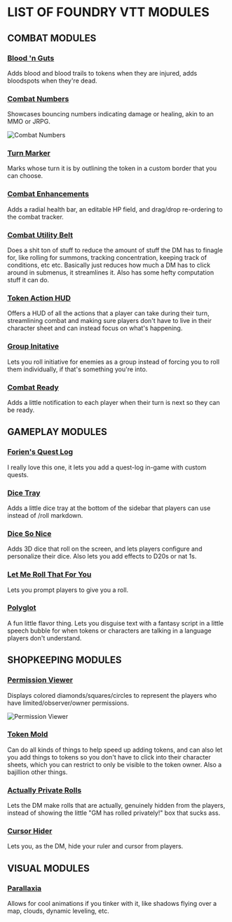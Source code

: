 # LIST OF FOUNDRY VTT MODULES


## COMBAT MODULES

### [Blood 'n Guts](https://foundryvtt.com/packages/blood-n-guts)
Adds blood and blood trails to tokens when they are injured, adds bloodspots when they're dead. 

### [Combat Numbers](https://foundryvtt.com/packages/combat-numbers/)
Showcases bouncing numbers indicating damage or healing, akin to an MMO or JRPG.

![Combat Numbers](https://raw.githubusercontent.com/1000nettles/combat-numbers/main/img/preview2.gif)

### [Turn Marker](https://foundryvtt.com/packages/turnmarker/)
Marks whose turn it is by outlining the token in a custom border that you can choose. 

### [Combat Enhancements](https://foundryvtt.com/packages/combat-enhancements/)
Adds a radial health bar, an editable HP field, and drag/drop re-ordering to the combat tracker.

### [Combat Utility Belt]()
Does a shit ton of stuff to reduce the amount of stuff the DM has to finagle for, like rolling for summons, tracking concentration, keeping track of conditions, etc etc. Basically just reduces how much a DM has to click around in submenus, it streamlines it. Also has some hefty computation stuff it can do.

### [Token Action HUD](https://foundryvtt.com/packages/token-action-hud/)
Offers a HUD of all the actions that a player can take during their turn, streamlining combat and making sure players don't have to live in their character sheet and can instead focus on what's happening.

### [Group Initative](https://foundryvtt.com/packages/group-initiative/)
Lets you roll initiative for enemies as a group instead of forcing you to roll them individually, if that's something you're into.

### [Combat Ready](https://github.com/smilligan93/combatready)
Adds a little notification to each player when their turn is next so they can be ready. 




## GAMEPLAY MODULES

### [Forien's Quest Log]()
I really love this one, it lets you add a quest-log in-game with custom quests.

### [Dice Tray](https://foundryvtt.com/packages/dice-calculator)
Adds a little dice tray at the bottom of the sidebar that players can use instead of /roll markdown. 

### [Dice So Nice](https://foundryvtt.com/packages/dice-so-nice)
Adds 3D dice that roll on the screen, and lets players configure and personalize their dice. Also lets you add effects to D20s or nat 1s.

### [Let Me Roll That For You](https://github.com/League-of-Foundry-Developers/fvtt-module-lmrtfy)
Lets you prompt players to give you a roll. 

### [Polyglot](https://github.com/League-of-Foundry-Developers/fvtt-module-polyglot)
A fun little flavor thing. Lets you disguise text with a fantasy script in a little speech bubble for when tokens or characters are talking in a language players don't understand. 


## SHOPKEEPING MODULES

### [Permission Viewer](https://github.com/League-of-Foundry-Developers/fvtt-module-permission-viewer)
Displays colored diamonds/squares/circles to represent the players who have limited/observer/owner permissions.

![Permission Viewer](https://github.com/League-of-Foundry-Developers/fvtt-module-permission-viewer/raw/0.8.x/images/new_permissions_viewer.png)

### [Token Mold](https://github.com/Moerill/token-mold)
Can do all kinds of things to help speed up adding tokens, and can also let you add things to tokens so you don't have to click into their character sheets, which you can restrict to only be visible to the token owner. Also a bajillion other things.

### [Actually Private Rolls](https://github.com/syl3r86/Actually-Private-Rolls)
Lets the DM make rolls that are actually, genuinely hidden from the players, instead of showing the little "GM has rolled privately!" box that sucks ass. 

### [Cursor Hider](https://foundryvtt.com/packages/cursor-hider)
Lets you, as the DM, hide your ruler and cursor from players.


## VISUAL MODULES

### [Parallaxia](https://foundryvtt.com/packages/parallaxia/)
Allows for cool animations if you tinker with it, like shadows flying over a map, clouds, dynamic leveling, etc.


